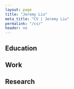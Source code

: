 ```yaml
---
layout: page
title: "Jeremy Liu"
meta_title: "CV | Jeremy Liu"
permalink: "/cv/"
header: no
---
```



## Education


## Work


## Research


